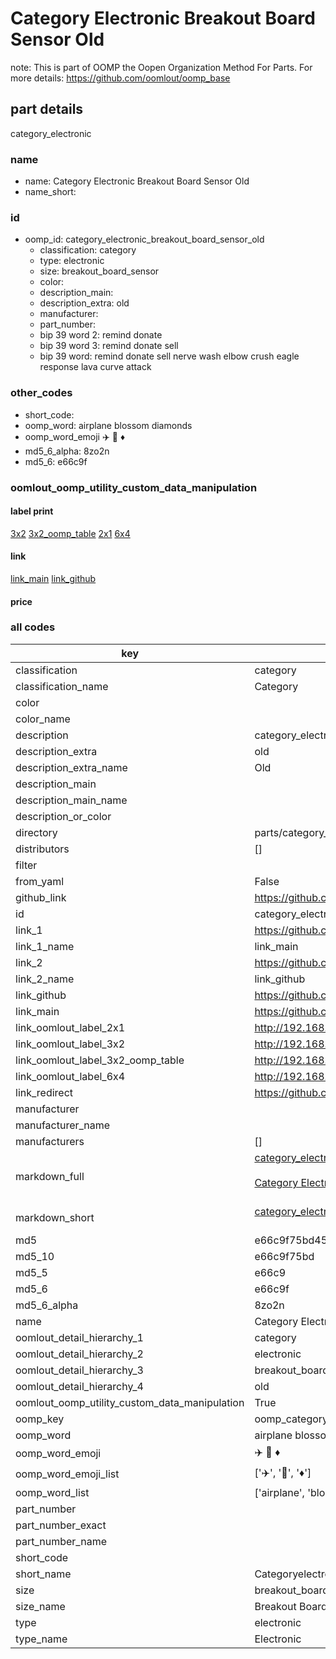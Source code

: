 # Category Electronic Breakout Board Sensor Old  

note: This is part of OOMP the Oopen Organization Method For Parts. For more details: https://github.com/oomlout/oomp_base

##  part details
  



category_electronic



### name
* name: Category Electronic Breakout Board Sensor Old
* name_short: 
### id
* oomp_id: category_electronic_breakout_board_sensor_old
  * classification: category
  * type: electronic
  * size: breakout_board_sensor
  * color: 
  * description_main: 
  * description_extra: old
  * manufacturer: 
  * part_number: 
  * bip 39 word 2: remind donate
  * bip 39 word 3: remind donate sell
  * bip 39 word: remind donate sell nerve wash elbow crush eagle response lava curve attack

### other_codes
* short_code: 
* oomp_word: airplane blossom diamonds
* oomp_word_emoji :airplane: :blossom: :diamonds:
* md5_6_alpha: 8zo2n
* md5_6: e66c9f






### oomlout_oomp_utility_custom_data_manipulation
#### label print
[3x2](http://192.168.1.245:1112/?label=oomp%208zo2n)
[3x2_oomp_table](http://192.168.1.108:1112/?label=oomp%208zo2n)
[2x1](http://192.168.1.242:1112/?label=oomp%208zo2n)
[6x4](http://192.168.1.55:1112/?label=oomp%208zo2n)    

#### link

[link_main](https://github.com/oomlout/oomlout_oomp_version_1_messy/tree/main/parts/category_electronic_breakout_board_sensor_old) [link_github](https://github.com/oomlout/oomlout_oomp_version_1_messy/tree/main/parts/category_electronic_breakout_board_sensor_old)                             

#### price







### all codes 
| key | value |  
| --- | --- |  
| classification | category |  
| classification_name | Category |  
| color |  |  
| color_name |  |  
| description | category_electronic |  
| description_extra | old |  
| description_extra_name | Old |  
| description_main |  |  
| description_main_name |  |  
| description_or_color |   |  
| directory | parts/category_electronic_breakout_board_sensor_old |  
| distributors | [] |  
| filter |  |  
| from_yaml | False |  
| github_link | https://github.com/oomlout/oomlout_oomp_part_src/tree/main/parts/category_electronic_breakout_board_sensor_old |  
| id | category_electronic_breakout_board_sensor_old |  
| link_1 | https://github.com/oomlout/oomlout_oomp_version_1_messy/tree/main/parts/category_electronic_breakout_board_sensor_old |  
| link_1_name | link_main |  
| link_2 | https://github.com/oomlout/oomlout_oomp_version_1_messy/tree/main/parts/category_electronic_breakout_board_sensor_old |  
| link_2_name | link_github |  
| link_github | https://github.com/oomlout/oomlout_oomp_version_1_messy/tree/main/parts/category_electronic_breakout_board_sensor_old |  
| link_main | https://github.com/oomlout/oomlout_oomp_version_1_messy/tree/main/parts/category_electronic_breakout_board_sensor_old |  
| link_oomlout_label_2x1 | http://192.168.1.242:1112/?label=oomp%208zo2n |  
| link_oomlout_label_3x2 | http://192.168.1.245:1112/?label=oomp%208zo2n |  
| link_oomlout_label_3x2_oomp_table | http://192.168.1.108:1112/?label=oomp%208zo2n |  
| link_oomlout_label_6x4 | http://192.168.1.55:1112/?label=oomp%208zo2n |  
| link_redirect | https://github.com/oomlout/oomlout_oomp_version_1_messy/tree/main/parts/category_electronic_breakout_board_sensor_old |  
| manufacturer |  |  
| manufacturer_name |  |  
| manufacturers | [] |  
| markdown_full | [category_electronic_breakout_board_sensor_old](none)<br>[](none)<br>[Category Electronic Breakout Board Sensor Old](none)<br><br> |  
| markdown_short | [category_electronic_breakout_board_sensor_old](none)<br><br> |  
| md5 | e66c9f75bd4506a11cfbb94786d045ae |  
| md5_10 | e66c9f75bd |  
| md5_5 | e66c9 |  
| md5_6 | e66c9f |  
| md5_6_alpha | 8zo2n |  
| name | Category Electronic Breakout Board Sensor Old |  
| oomlout_detail_hierarchy_1 | category |  
| oomlout_detail_hierarchy_2 | electronic |  
| oomlout_detail_hierarchy_3 | breakout_board_sensor |  
| oomlout_detail_hierarchy_4 | old |  
| oomlout_oomp_utility_custom_data_manipulation | True |  
| oomp_key | oomp_category_electronic_breakout_board_sensor_old |  
| oomp_word | airplane blossom diamonds |  
| oomp_word_emoji | :airplane: :blossom: :diamonds: |  
| oomp_word_emoji_list | [':airplane:', ':blossom:', ':diamonds:'] |  
| oomp_word_list | ['airplane', 'blossom', 'diamonds'] |  
| part_number |  |  
| part_number_exact |  |  
| part_number_name |  |  
| short_code |  |  
| short_name | Categoryelectronic |  
| size | breakout_board_sensor |  
| size_name | Breakout Board Sensor |  
| type | electronic |  
| type_name | Electronic |  
